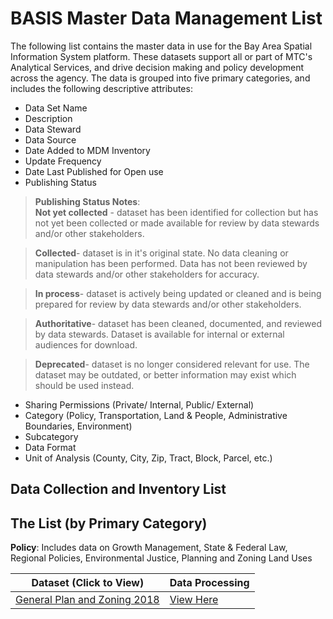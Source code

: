 # BASIS Master Data Management List
The following list contains the master data in use for the Bay Area Spatial Information System platform.  These datasets support all or part of MTC's Analytical Services, and drive decision making and policy development across the agency.  The data is grouped into five primary categories, and includes the following descriptive attributes:  

- Data Set Name
- Description
- Data Steward
- Data Source
- Date Added to MDM Inventory
- Update Frequency
- Date Last Published for Open use
- Publishing Status  

> **Publishing Status Notes**:  
> **Not yet collected** - dataset has been identified for collection but has not yet been collected or made available for review by data stewards and/or other stakeholders.

> **Collected**- dataset is in it's original state. No data cleaning or manipulation has been performed. Data has not been reviewed by data stewards and/or other stakeholders for accuracy.

> **In process**- dataset is actively being updated or cleaned and is being prepared for review by data stewards and/or other stakeholders.

> **Authoritative**- dataset has been cleaned, documented, and reviewed by data stewards. Dataset is available for internal or external audiences for download.

> **Deprecated**- dataset is no longer considered relevant for use. The dataset may be outdated, or better information may exist which should be used instead.  

- Sharing Permissions (Private/ Internal, Public/ External)
- Category (Policy, Transportation, Land & People, Administrative Boundaries, Environment)
- Subcategory
- Data Format
- Unit of Analysis (County, City, Zip, Tract, Block, Parcel, etc.)

## Data Collection and Inventory List


## The List (by Primary Category)
**Policy**: 
Includes data on Growth Management, State & Federal Law, Regional Policies, Environmental Justice, Planning and Zoning Land Uses  

Dataset (Click to View) | Data Processing
--- | ---
 [General Plan and Zoning 2018](https://mtc.data.socrata.com/Land-Use/General-Plan-and-Zoning-2018/udk3-z2d5) | [View Here](policy-mdm/regional-general-plan.md)

